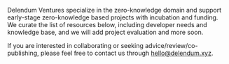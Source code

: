 Delendum Ventures specialize in the zero-knowledge domain and support early-stage zero-knowledge based projects with incubation and funding. We curate the list of resources below, including developer needs and knowledge base, and we will add project evaluation and more soon. 

If you are interested in collaborating or seeking advice/review/co-publishing, please feel free to contact us through hello@delendum.xyz.
